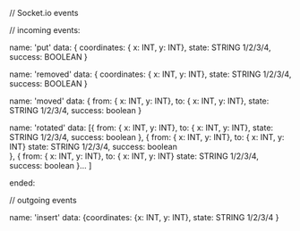 // Socket.io events

// incoming events:

name: 'put' 
data: { coordinates: { x: INT, y: INT},
        state: STRING 1/2/3/4,
        success: BOOLEAN
      }

name: 'removed'
data: { coordinates: { x: INT, y: INT},
        state: STRING 1/2/3/4,
        success: BOOLEAN
      }

name: 'moved'
data: { from: { x: INT, y: INT},
        to:  { x: INT, y: INT},
        state: STRING 1/2/3/4,
        success: boolean
      }

name: 'rotated'
data: [{ from: { x: INT, y: INT},
        to:  { x: INT, y: INT},
         state: STRING 1/2/3/4,
         success: boolean
      },
      { from: { x: INT, y: INT},
        to:  { x: INT, y: INT}
        state: STRING 1/2/3/4,
        success: boolean      
      },
      { from: { x: INT, y: INT},
        to:  { x: INT, y: INT}
        state: STRING 1/2/3/4,
        success: boolean
      }...
      ]

ended: 

// outgoing events

name: 'insert'
data: {coordinates: {x: INT, y: INT},
       state: STRING 1/2/3/4
      }